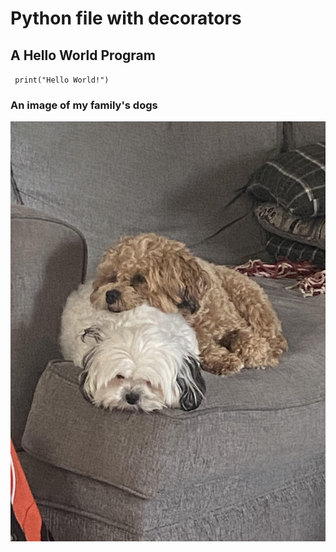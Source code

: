 # Python file with decorators

## A Hello World Program

<code> print("Hello World!")</code>

### An image of my family's dogs
![image of two dogs](puppies.jpg)